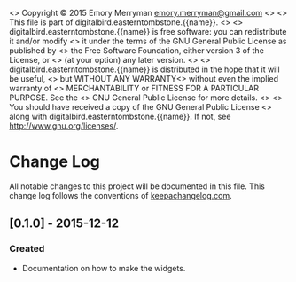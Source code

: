 <>    Copyright © 2015 Emory Merryman <emory.merryman@gmail.com>
<>
<>   This file is part of digitalbird.easterntombstone.{{name}}.
<>
<>    digitalbird.easterntombstone.{{name}} is free software: you can redistribute it and/or modify
<>    it under the terms of the GNU General Public License as published by
<>    the Free Software Foundation, either version 3 of the License, or
<>    (at your option) any later version.
<>
<>    digitalbird.easterntombstone.{{name}} is distributed in the hope that it will be useful,
<>    but WITHOUT ANY WARRANTY<> without even the implied warranty of
<>    MERCHANTABILITY or FITNESS FOR A PARTICULAR PURPOSE.  See the
<>    GNU General Public License for more details.
<>
<>    You should have received a copy of the GNU General Public License
<>    along with digitalbird.easterntombstone.{{name}}.  If not, see <http://www.gnu.org/licenses/>.
# Change Log
All notable changes to this project will be documented in this file. This change log follows the conventions of [keepachangelog.com](http://keepachangelog.com/).

## [0.1.0] - 2015-12-12
### Created
- Documentation on how to make the widgets.
